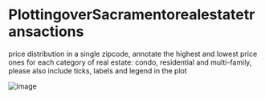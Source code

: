 # PlottingoverSacramentorealestatetransactions

price distribution in a single zipcode, annotate the highest and lowest price ones for each category of real estate: condo, residential and multi-family, please also include ticks, labels and legend in the plot

![image](https://github.com/sandeep822/PlottingoverSacramentorealestatetransactions/assets/50867031/93b148ba-e41f-483e-baad-5cc25fb80405)
